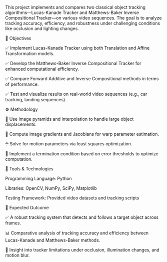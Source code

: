 This project implements and compares two classical object tracking algorithms—Lucas-Kanade Tracker and Matthews-Baker Inverse Compositional Tracker—on various video sequences. The goal is to analyze tracking accuracy, efficiency, and robustness under challenging conditions like occlusion and lighting changes.

🎯 Objectives


✅ Implement Lucas-Kanade Tracker using both Translation and Affine Transformation models.

✅ Develop the Matthews-Baker Inverse Compositional Tracker for enhanced computational efficiency.

✅ Compare Forward Additive and Inverse Compositional methods in terms of performance.

✅ Test and visualize results on real-world video sequences (e.g., car tracking, landing sequences).

⚙️ Methodology


🧱 Use image pyramids and interpolation to handle large object displacements.

🧮 Compute image gradients and Jacobians for warp parameter estimation.

➗ Solve for motion parameters via least squares optimization.

🛑 Implement a termination condition based on error thresholds to optimize computation.

🧰 Tools & Technologies


Programming Language: Python

Libraries: OpenCV, NumPy, SciPy, Matplotlib

Testing Framework: Provided video datasets and tracking scripts

🚀 Expected Outcome


✅ A robust tracking system that detects and follows a target object across frames.

📊 Comparative analysis of tracking accuracy and efficiency between Lucas-Kanade and Matthews-Baker methods.

🧪 Insight into tracker limitations under occlusion, illumination changes, and motion blur.
